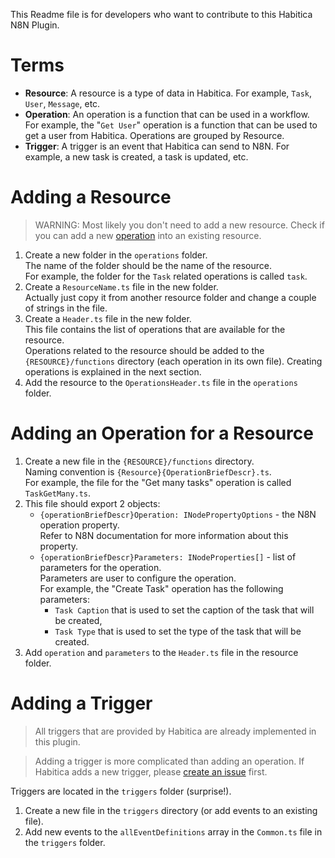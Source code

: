 This Readme file is for developers who want to contribute to this Habitica N8N Plugin. 

# Terms

* **Resource**: A resource is a type of data in Habitica. For example, `Task`, `User`, `Message`, etc.
* **Operation**: An operation is a function that can be used in a workflow. For example, the "`Get User`" operation is a function that can be used to get a user from Habitica. Operations are grouped by Resource.
* **Trigger**: A trigger is an event that Habitica can send to N8N. For example, a new task is created, a task is updated, etc.

# Adding a Resource

> WARNING: Most likely you don't need to add a new resource. Check if you can add a new [operation](#adding-an-operation-for-a-resource) into an existing resource.

1. Create a new folder in the `operations` folder.  
The name of the folder should be the name of the resource.  
For example, the folder for the `Task` related operations is called `task`.
2. Create a `ResourceName.ts` file in the new folder.  
Actually just copy it from another resource folder and change a couple of strings in the file. 
3. Create a `Header.ts` file in the new folder.  
This file contains the list of operations that are available for the resource.  
Operations related to the resource should be added to the `{RESOURCE}/functions` directory (each operation in its own file). Creating operations is explained in the next section.
4. Add the resource to the `OperationsHeader.ts` file in the `operations` folder.

# Adding an Operation for a Resource

1. Create a new file in the `{RESOURCE}/functions` directory.  
Naming convention is `{Resource}{OperationBriefDescr}.ts`.  
For example, the file for the "Get many tasks" operation is called `TaskGetMany.ts`.
2. This file should export 2 objects:  
   * `{operationBriefDescr}Operation: INodePropertyOptions` - the N8N operation property.  
   Refer to N8N documentation for more information about this property.
   * `{operationBriefDescr}Parameters: INodeProperties[]` - list of parameters for the operation.  
   Parameters are user to configure the operation.  
   For example, the "Create Task" operation has the following parameters:
     * `Task Caption` that is used to set the caption of the task that will be created, 
     * `Task Type` that is used to set the type of the task that will be created.
3. Add `operation` and `parameters` to the `Header.ts` file in the resource folder.

# Adding a Trigger

> All triggers that are provided by Habitica are already implemented in this plugin.  

> Adding a trigger is more complicated than adding an operation.
> If Habitica adds a new trigger, please [create an issue](https://github.com/umanamente/n8n-nodes-habitica/issues) first.

Triggers are located in the `triggers` folder (surprise!).

1. Create a new file in the `triggers` directory (or add events to an existing file).
2. Add new events to the `allEventDefinitions` array in the `Common.ts` file in the `triggers` folder.
